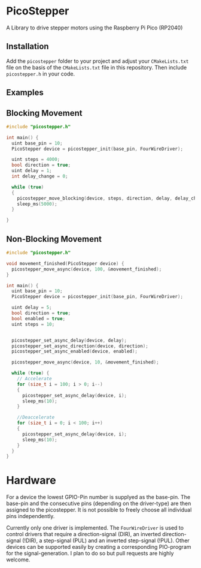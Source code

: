 # PicoStepper
A Library to drive stepper motors using the Raspberry Pi Pico (RP2040)

## Installation
Add the `picostepper` folder to your project and adjust your `CMakeLists.txt` file on the basis of the `CMakeLists.txt` file in this repository. Then include `picostepper.h` in your code.

## Examples
## Blocking Movement

```c
#include "picostepper.h"

int main() {
  uint base_pin = 10;
  PicoStepper device = picostepper_init(base_pin, FourWireDriver);

  uint steps = 4000;
  bool direction = true;
  uint delay = 1;
  int delay_change = 0;

  while (true)
  {
    picostepper_move_blocking(device, steps, direction, delay, delay_change );
    sleep_ms(5000);
  }

}
```

## Non-Blocking Movement

```c
#include "picostepper.h"

void movement_finished(PicoStepper device) {
  picostepper_move_async(device, 100, &movement_finished);
}

int main() {
  uint base_pin = 10;
  PicoStepper device = picostepper_init(base_pin, FourWireDriver);

  uint delay = 5;
  bool direction = true;
  bool enabled = true;
  uint steps = 10;


  picostepper_set_async_delay(device, delay);
  picostepper_set_async_direction(device, direction);
  picostepper_set_async_enabled(device, enabled);

  picostepper_move_async(device, 10, &movement_finished);

  while (true) {
    // Accelerate
    for (size_t i = 100; i > 0; i--)
    {
      picostepper_set_async_delay(device, i);
      sleep_ms(10);
    }

    //Deaccelerate
    for (size_t i = 0; i < 100; i++)
    {
      picostepper_set_async_delay(device, i);
      sleep_ms(10);
    }
  }
}
```

# Hardware
For a device the lowest GPIO-Pin number is supplyed as the base-pin. The base-pin and the consecutive pins (depending on the driver-type) are then assigned to the picostepper. It is not possible to freely choose all individual pins independently.

Currently only one driver is implemented. The `FourWireDriver` is used to control drivers that require a direction-signal (DIR), an inverted direction-signal (!DIR), a step-signal (PUL) and an inverted step-signal (!PUL). Other devices can be supported easily by creating a corresponding PIO-program for the signal-generation. I plan to do so but pull requests are highly welcome.